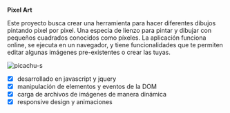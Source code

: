 
**Pixel Art**  

Este proyecto busca crear una herramienta para hacer diferentes dibujos pintando pixel por pixel. Una especia de lienzo para pintar y dibujar con pequeños cuadrados conocidos como píxeles. La aplicación funciona online, se ejecuta en un navegador, y tiene funcionalidades que te permiten editar algunas imágenes pre-existentes o crear las tuyas.


![picachu-s](/assets/picachu-s.png) 

- [x] desarrollado en javascript y jquery
- [x] manipulación de elementos y eventos de la DOM
- [x] carga de archivos de imágenes de manera dinámica
- [x] responsive design y animaciones
